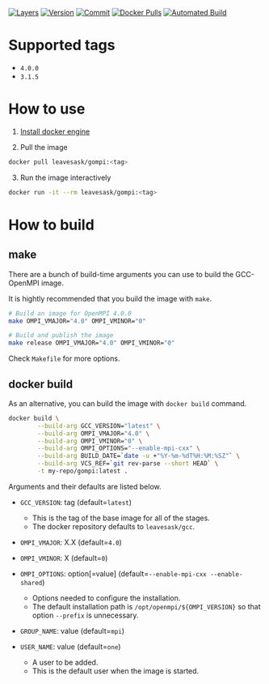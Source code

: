 [![Layers](https://images.microbadger.com/badges/image/leavesask/gompi.svg)](https://microbadger.com/images/leavesask/gompi)
[![Version](https://images.microbadger.com/badges/version/leavesask/gompi.svg)](https://hub.docker.com/repository/docker/leavesask/gompi)
[![Commit](https://images.microbadger.com/badges/commit/leavesask/gompi.svg)](https://github.com/K-Wone/docker-openmpi)
[![Docker Pulls](https://img.shields.io/docker/pulls/leavesask/gompi?color=informational)](https://hub.docker.com/repository/docker/leavesask/gompi)
[![Automated Build](https://img.shields.io/docker/automated/leavesask/gompi)](https://hub.docker.com/repository/docker/leavesask/gompi)

# Supported tags

- `4.0.0`
- `3.1.5`

# How to use

1. [Install docker engine](https://docs.docker.com/install/)

2. Pull the image
  ```bash
  docker pull leavesask/gompi:<tag>
  ```

3. Run the image interactively
  ```bash
  docker run -it --rm leavesask/gompi:<tag>
  ```

# How to build

## make

There are a bunch of build-time arguments you can use to build the GCC-OpenMPI image.

It is hightly recommended that you build the image with `make`.

```bash
# Build an image for OpenMPI 4.0.0
make OMPI_VMAJOR="4.0" OMPI_VMINOR="0"

# Build and publish the image
make release OMPI_VMAJOR="4.0" OMPI_VMINOR="0"
```

Check `Makefile` for more options.

## docker build

As an alternative, you can build the image with `docker build` command.

```bash
docker build \
        --build-arg GCC_VERSION="latest" \
        --build-arg OMPI_VMAJOR="4.0" \
        --build-arg OMPI_VMINOR="0" \
        --build-arg OMPI_OPTIONS="--enable-mpi-cxx" \
        --build-arg BUILD_DATE=`date -u +"%Y-%m-%dT%H:%M:%SZ"` \
        --build-arg VCS_REF=`git rev-parse --short HEAD` \
        -t my-repo/gompi:latest .
```

Arguments and their defaults are listed below.

- `GCC_VERSION`: tag (default=`latest`)
  - This is the tag of the base image for all of the stages.
  - The docker repository defaults to `leavesask/gcc`.

- `OMPI_VMAJOR`: X.X (default=`4.0`)

- `OMPI_VMINOR`: X (default=`0`)

- `OMPI_OPTIONS`: option\[=value\] (default=`--enable-mpi-cxx --enable-shared`)
  - Options needed to configure the installation.
  - The default installation path is `/opt/openmpi/${OMPI_VERSION}` so that option `--prefix` is unnecessary.

- `GROUP_NAME`: value (default=`mpi`)
- `USER_NAME`: value (default=`one`)
  - A user to be added.
  - This is the default user when the image is started.
